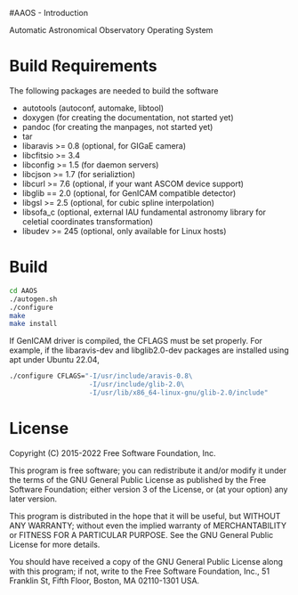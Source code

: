#AAOS - Introduction

Automatic Astronomical Observatory Operating System

# Build Requirements

The following packages are needed to build the software

* autotools (autoconf, automake, libtool)
* doxygen (for creating the documentation, not started yet)
* pandoc (for creating the manpages, not started yet)
* tar
* libaravis >= 0.8 (optional, for GIGaE camera)
* libcfitsio >= 3.4
* libconfig >= 1.5 (for daemon servers)
* libcjson >= 1.7 (for serializtion)
* libcurl >= 7.6 (optional, if your want ASCOM device support)
* libglib == 2.0 (optional, for GenICAM compatible detector)
* libgsl >= 2.5 (optional, for cubic spline interpolation)
* libsofa_c (optional, external IAU fundamental astronomy library for celetial 
  coordinates transformation)  
* libudev >= 245 (optional, only available for Linux hosts)

# Build

```Bash
cd AAOS
./autogen.sh
./configure
make
make install
```
If GenICAM driver is compiled, the CFLAGS must be set properly. For example, 
if the libaravis-dev and libglib2.0-dev packages are installed using apt
under Ubuntu 22.04,

```Bash
./configure CFLAGS="-I/usr/include/aravis-0.8\ 
                    -I/usr/include/glib-2.0\ 
                    -I/usr/lib/x86_64-linux-gnu/glib-2.0/include"
```
# License

Copyright (C) 2015-2022 Free Software Foundation, Inc.

This program is free software; you can redistribute it and/or modify
it under the terms of the GNU General Public License as published by
the Free Software Foundation; either version 3 of the License, or
(at your option) any later version.

This program is distributed in the hope that it will be useful,
but WITHOUT ANY WARRANTY; without even the implied warranty of
MERCHANTABILITY or FITNESS FOR A PARTICULAR PURPOSE.  See the
GNU General Public License for more details.

You should have received a copy of the GNU General Public License
along with this program; if not, write to the Free Software
Foundation, Inc., 51 Franklin St, Fifth Floor, Boston, MA 02110-1301
USA.
